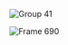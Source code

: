 ![Group 41](https://github.com/pitersizovdev/pink-cheesecake/assets/99538713/9f2ae529-f270-41e5-bf73-5ee68cd8c6f6)

![Frame 690](https://github.com/pitersizovdev/pink-cheesecake/assets/99538713/a56968e4-d35c-4a8c-b634-b9dc9b9b80ba)
